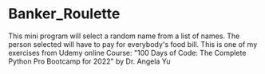 # Banker_Roulette
This mini program will select a random name from a list of names. The person selected will have to pay for everybody's food bill.
This is one of my exercises from Udemy online Course: "100 Days of Code: The Complete Python Pro Bootcamp for 2022" by Dr. Angela Yu
